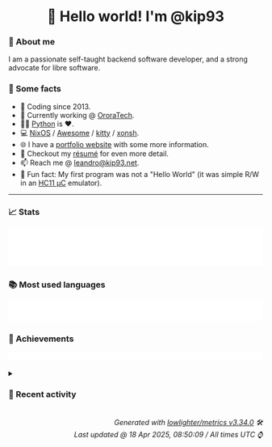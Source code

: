 <!-- README template, populated using this action:
     https://github.com/kip93/kip93/blob/main/.github/workflows/readme.yml. -->

<h1 align="center">👋 Hello world! I'm @kip93</h1> <!-- LOGIN => username -->

### 👤 About me

I am a passionate self-taught backend software developer, and a strong advocate for libre software.


### 💬 Some facts

* 📅 Coding since 2013.
* 💼 Currently working @ [OroraTech](https://ororatech.com/).
* 👨‍💻 [Python](https://github.com/search?q=user%3Akip93&l=python) is ❤️. <!-- LOGIN => username -->
* 💻 [NixOS](https://github.com/NixOS/) /
     [Awesome](https://github.com/awesomeWM/) /
     [kitty](https://github.com/kovidgoyal/kitty/) /
     [xonsh](https://github.com/xonsh/).
* 🌐 I have a [portfolio website](https://kip93.net/) with some more information.
* 📝 Checkout my [résumé](https://kip93.net/resume/) for even more detail.
* 📫 Reach me @ [leandro@kip93.net](mailto:leandro@kip93.net).
* 🎲 Fun fact: My first program was not a "Hello World" (it was simple R/W in an [HC11 µC](https://en.wikipedia.org/wiki/68HC11) emulator).


-----------------------------------------------------------------------------------------------------------------------


### 📈 Stats

![](./stats.svg)


### 📚 Most used languages <!-- by percentage, in decreasing order -->

![](./languages.svg)


### 🏅 Achievements

![](./achievements.svg)


<details> <!-- Last activity -->
<!-- Almost verbatim copy of https://github.com/lowlighter/metrics/blob/latest/source/templates/markdown/partials/activity.ejs, but restructured to be foldable. -->
<summary><h3>📰 Recent activity</h3></summary>

  * *On 22 Mar 2025, 14:16:04*
* 🔃 Opened [#6678 [24.11 backport] xdg-mime: Fix cross compilation](https://github.com/nix-community/home-manager/pull/6678) in [nix-community/home-manager](https://github.com/nix-community/home-manager)
                * 1 file changed `++9 --5`
  * *On 22 Mar 2025, 14:15:49*
* ➡️ Pushed 3 commits in [kip93/home-manager](https://github.com/kip93/home-manager) on branch `fix/xdg-mime-cross-compile-24.11`
  * [#920b747](https://github.com/kip93/home-manager/commit/920b747) xdg-mime: Fix cross compilation
  * [#f6af728](https://github.com/kip93/home-manager/commit/f6af728) ci: bump cachix/cachix-action from 15 to 16 (#6646)

Bumps [cachix/cachix-action](https://github.com/cachix/cachix-action) from 15 to 16.
- [Release notes](https://github.com/cachix/cachix-action/releases)
- [Commits](https://github.com/cachix/cachix-action/compare/v15...v16)

---
updated-dependencies:
- dependency-name: cachix/cachix-action
  dependency-type: direct:production
  update-type: version-update:semver-major
...

Signed-off-by: dependabot[bot] &lt;support@github.com&gt;
Co-authored-by: dependabot[bot] &lt;49699333+dependabot[bot]@users.noreply.github.com&gt;
  * [#7fbde08](https://github.com/kip93/home-manager/commit/7fbde08) ci: bump cachix/install-nix-action from 30 to 31 (#6645)

Bumps [cachix/install-nix-action](https://github.com/cachix/install-nix-action) from 30 to 31.
- [Release notes](https://github.com/cachix/install-nix-action/releases)
- [Commits](https://github.com/cachix/install-nix-action/compare/v30...v31)

---
updated-dependencies:
- dependency-name: cachix/install-nix-action
  dependency-type: direct:production
  update-type: version-update:semver-major
...

Signed-off-by: dependabot[bot] &lt;support@github.com&gt;
Co-authored-by: dependabot[bot] &lt;49699333+dependabot[bot]@users.noreply.github.com&gt;
  * *On 22 Mar 2025, 14:13:29*
</details>


<h6 align="right"><em>
    Generated with <a href="https://github.com/lowlighter/metrics/tree/latest/">lowlighter/metrics v3.34.0</a> 🛠️<br> <!-- VERSION => MAJOR.minor.patch -->
    Last updated @ 18 Apr 2025, 08:50:09 / All times UTC ⌚ <!-- meta.generated => DD/MM/YYYY, hh:mm -->
</em></h6>
